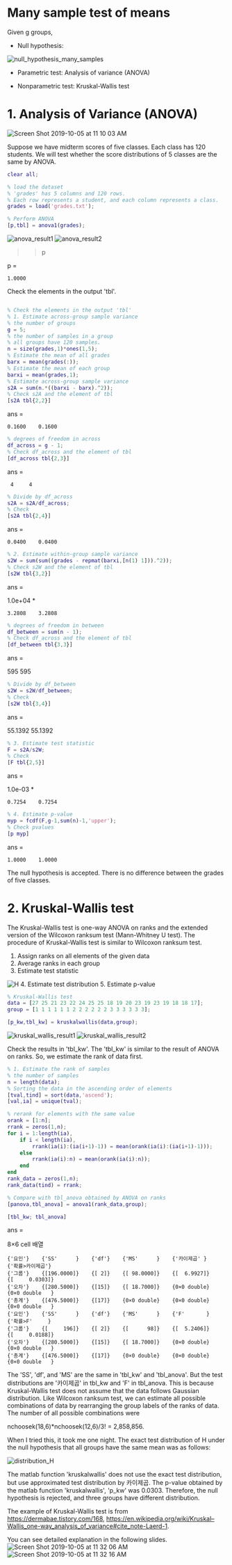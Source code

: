 # Many sample test of means

Given g groups, 

- Null hypothesis: 

![null_hypothesis_many_samples](https://user-images.githubusercontent.com/54297018/66250211-7bc44f00-e77a-11e9-8f7a-8b2d0c1ce075.png)

- Parametric test: Analysis of variance (ANOVA) 

- Nonparametric test: Kruskal-Wallis test 


# 1. Analysis of Variance (ANOVA) 

![Screen Shot 2019-10-05 at 11 10 03 AM](https://user-images.githubusercontent.com/54297018/66248343-cc2eb300-e760-11e9-8308-3a0cdf57ef49.png)

Suppose we have midterm scores of five classes. Each class has 120 students. 
We will test whether the score distributions of 5 classes are the same by ANOVA. 


```Matlab 
clear all; 

% load the dataset 
% 'grades' has 5 columns and 120 rows. 
% Each row represents a student, and each column represents a class. 
grades = load('grades.txt'); 

% Perform ANOVA 
[p,tbl] = anova1(grades); 
``` 

![anova_result1](https://user-images.githubusercontent.com/54297018/66248064-aa7ffc80-e75d-11e9-9341-afc4c50e39e2.png)
![anova_result2](https://user-images.githubusercontent.com/54297018/66248074-c388ad80-e75d-11e9-936a-668da47ae282.png)

>> p

p =

    1.0000
    
    
Check the elements in the output 'tbl'. 


```Matlab 

% Check the elements in the output 'tbl' 
% 1. Estimate across-group sample variance 
% the number of groups 
g = 5; 
% the number of samples in a group
% all groups have 120 samples. 
n = size(grades,1)*ones(1,5); 
% Estimate the mean of all grades 
barx = mean(grades(:)); 
% Estimate the mean of each group 
barxi = mean(grades,1); 
% Estimate across-group sample variance 
s2A = sum(n.*((barxi - barx).^2)); 
% Check s2A and the element of tbl 
[s2A tbl{2,2}]
```

ans =

    0.1600    0.1600

```Matlab 
% degrees of freedom in across 
df_across = g - 1; 
% Check df_across and the element of tbl 
[df_across tbl{2,3}] 
``` 

ans =

     4     4
     
```Matlab 
% Divide by df_across 
s2A = s2A/df_across; 
% Check 
[s2A tbl{2,4}] 
```

ans =

    0.0400    0.0400

```Matlab
% 2. Estimate within-group sample variance 
s2W = sum(sum((grades - repmat(barxi,[n(1) 1])).^2)); 
% Check s2W and the element of tbl 
[s2W tbl{3,2}]
```

ans =

   1.0e+04 *

    3.2808    3.2808
    

```Matlab 
% degrees of freedom in between 
df_between = sum(n - 1); 
% Check df_across and the element of tbl 
[df_between tbl{3,3}] 
```

ans =

   595   595
   

```Matlab 
% Divide by df_between 
s2W = s2W/df_between; 
% Check 
[s2W tbl{3,4}] 
```

ans =

   55.1392   55.1392
   
   

```Matlab 
% 3. Estimate test statistic 
F = s2A/s2W; 
% Check 
[F tbl{2,5}] 
``` 

ans =

   1.0e-03 *

    0.7254    0.7254

```Matlab 
% 4. Estimate p-value 
myp = fcdf(F,g-1,sum(n)-1,'upper'); 
% Check pvalues 
[p myp] 
``` 

ans =

    1.0000    1.0000
    

The null hypothesis is accepted. There is no difference between the grades of five classes. 



# 2. Kruskal-Wallis test

The Kruskal-Wallis test is one-way ANOVA on ranks and the extended version of the Wilcoxon ranksum test (Mann-Whitney U test). 
The procedure of Kruskal-Wallis test is similar to Wilcoxon ranksum test. 

1. Assign ranks on all elements of the given data
2. Average ranks in each group
3. Estimate test statistic

![H](https://user-images.githubusercontent.com/54297018/66248579-3f392900-e763-11e9-98e2-cd485d34c923.png)
4. Estimate test distribution 
5. Estimate p-value 


```Matlab 
% Kruskal-Wallis test 
data = [27 25 21 23 22 24 25 25 18 19 20 23 19 23 19 18 18 17]; 
group = [1 1 1 1 1 1 2 2 2 2 2 2 3 3 3 3 3 3]; 

[p_kw,tbl_kw] = kruskalwallis(data,group); 
``` 

![kruskal_wallis_result1](https://user-images.githubusercontent.com/54297018/66262689-1a56bb80-e820-11e9-9249-555450228c48.png)
![kruskal_wallis_result2](https://user-images.githubusercontent.com/54297018/66262694-2e022200-e820-11e9-8d7e-fe205fc70969.png)


Check the results in 'tbl_kw'. 
The 'tbl_kw' is similar to the result of ANOVA on ranks. 
So, we estimate the rank of data first. 

```Matlab
% 1. Estimate the rank of samples 
% the number of samples 
n = length(data); 
% Sorting the data in the ascending order of elements 
[tval,tind] = sort(data,'ascend'); 
[val,ia] = unique(tval); 

% rerank for elements with the same value
orank = [1:n]; 
rrank = zeros(1,n);
for i = 1:length(ia), 
    if i < length(ia), 
        rrank(ia(i):(ia(i+1)-1)) = mean(orank(ia(i):(ia(i+1)-1))); 
    else
        rrank(ia(i):n) = mean(orank(ia(i):n));
    end 
end
rank_data = zeros(1,n);
rank_data(tind) = rrank;

% Compare with tbl_anova obtained by ANOVA on ranks  
[panova,tbl_anova] = anova1(rank_data,group);

[tbl_kw; tbl_anova] 
``` 

ans =

  8×6 cell 배열

    {'요인'}    {'SS'      }    {'df'}    {'MS'      }    {'카이제곱' }    {'확률>카이제곱'}
    {'그룹'}    {[196.0000]}    {[ 2]}    {[ 98.0000]}    {[  6.9927]}    {[     0.0303]}
    {'오차'}    {[280.5000]}    {[15]}    {[ 18.7000]}    {0×0 double}    {0×0 double   }
    {'총계'}    {[476.5000]}    {[17]}    {0×0 double}    {0×0 double}    {0×0 double   }
    {'요인'}    {'SS'      }    {'df'}    {'MS'      }    {'F'       }    {'확률>F'     }
    {'그룹'}    {[     196]}    {[ 2]}    {[      98]}    {[  5.2406]}    {[     0.0188]}
    {'오차'}    {[280.5000]}    {[15]}    {[ 18.7000]}    {0×0 double}    {0×0 double   }
    {'총계'}    {[476.5000]}    {[17]}    {0×0 double}    {0×0 double}    {0×0 double   }
    
    
The 'SS', 'df', and 'MS' are the same in 'tbl_kw' and 'tbl_anova'. 
But the test distributions are '카이제곱' in tbl_kw and 'F' in tbl_anova. 
This is because Kruskal-Wallis test does not assume that the data follows Gaussian distribution. 
Like Wilcoxon ranksum test, we can estimate all possible combinations of data by rearranging the group labels of the ranks of data. 
The number of all possible combinations were 

nchoosek(18,6)*nchoosek(12,6)/3! = 2,858,856. 

When I tried this, it took me one night. 
The exact test distribution of H under the null hypothesis that all groups have the same mean was as follows: 

![distribution_H](https://user-images.githubusercontent.com/54297018/66262742-be8d3200-e821-11e9-96a9-44a7661f4d25.png)


The matlab function 'kruskalwallis' does not use the exact test distribution, but use approximated test distribution by 카이제곱. 
The p-value obtained by the matlab function 'kruskalwallis', 'p_kw' was 0.0303. Therefore, the null hypothesis is rejected, and three groups have different distribution. 

The example of Kruskal-Wallis test is from https://dermabae.tistory.com/168, https://en.wikipedia.org/wiki/Kruskal–Wallis_one-way_analysis_of_variance#cite_note-Laerd-1. 

You can see detailed explanation in the following slides. 
![Screen Shot 2019-10-05 at 11 32 06 AM](https://user-images.githubusercontent.com/54297018/66248610-d605e580-e763-11e9-8a07-a116886896a7.png)
![Screen Shot 2019-10-05 at 11 32 16 AM](https://user-images.githubusercontent.com/54297018/66248625-19605400-e764-11e9-9a85-0a78cb20a1d8.png)


```Matlab 


